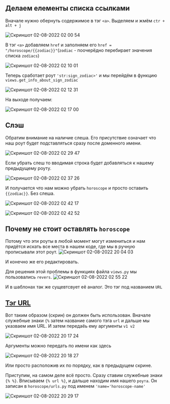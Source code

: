 ## Делаем елементы списка ссылками
Вначале нужно обернуть содержимое в тэг `<a>`. Выделяем и жмём `ctr + alt + j`

![Скриншот 02-08-2022 02 00 54](https://user-images.githubusercontent.com/84935915/182259528-ee56bcf3-efdc-47c1-9d70-4803aeca0298.png)

В тэг `<a>` добавляем `href` и заполняем его `href = "/horoscope/{{zodiac}}"`(`zodiac` - поочерёдно перебирает значения списка
`zodiacs`)

![Скриншот 02-08-2022 02 10 01](https://user-images.githubusercontent.com/84935915/182260311-4efddaf5-09b4-4373-9c02-4b88f6a18ae8.png)

Теперь сработает роут `'str:sign_zodiac>'` и мы перейдём в функцию `views.get_info_about_sign_zodiac`

![Скриншот 02-08-2022 02 12 31](https://user-images.githubusercontent.com/84935915/182260516-6459927c-ea6d-4044-847a-2adc8911b627.png)

На выходе получаем:

![Скриншот 02-08-2022 02 17 00](https://user-images.githubusercontent.com/84935915/182260883-bdee27a0-80c6-41bc-b6f4-3cfa2f73259f.png)

## Слэш

Обратим внимание на наличие слеша. Его присутствие означает что наш роут будет подставляться сразу после доменного имени.

![Скриншот 02-08-2022 02 29 47](https://user-images.githubusercontent.com/84935915/182262263-14cfd8e6-b453-4e44-af90-f2bfbe5c1048.png)

Если убрать слеш то вводимая строка будет добавляться к нашему предыдущему роуту.

![Скриншот 02-08-2022 02 37 26](https://user-images.githubusercontent.com/84935915/182262584-3532356a-3551-401f-8b3c-6edc4e6249df.png)

И получается что нам можно убрать `horoscope` и просто оставить `{{zodiac}}`. Без слеша.

![Скриншот 02-08-2022 02 42 17](https://user-images.githubusercontent.com/84935915/182262970-010215c2-1ff4-47bc-8225-ade067638148.png)

![Скриншот 02-08-2022 02 42 52](https://user-images.githubusercontent.com/84935915/182263026-d9631cdc-0250-45b6-bd54-6ca58bf3d6c1.png)

## Почему не стоит оставлять `horoscope`

Потому что эти роуты в любой момент могут измениться и нам придётся искать все места в нашем коде, где мы в ручную прописывали этот роут. ![Скриншот 02-08-2022 20 04 03](https://user-images.githubusercontent.com/84935915/182432863-980ba57c-04bf-449f-b040-bf8fe630a8cb.png)


И конечно же его редактировать. 

Для решения этой проблемы в функциях файла `views.py` мы пользовались `revers`. 
![Скриншот 02-08-2022 02 55 22](https://user-images.githubusercontent.com/84935915/182264057-b20b2485-c72d-4e7b-ae49-d8bc5aa0a8f4.png)

И в шаблонах так же сущевтсвует её аналог. Это тэг под названием `URL`

## [Тэг URL](https://docs.djangoproject.com/en/3.2/ref/templates/builtins/#url)

Вот таким образом (скрин) он должен быть использован. Вначале служебные знаки `{%` затем название самого тэга `url` и дальше мы указваем имя URL. И затем передаёь ему аргументы `v1 v2`

![Скриншот 02-08-2022 20 17 24](https://user-images.githubusercontent.com/84935915/182435172-1a1dfe1b-2686-4ed1-a75f-a906fd783e1c.png)

Аргументы можно передать по имени как здесь

![Скриншот 02-08-2022 20 18 27](https://user-images.githubusercontent.com/84935915/182435387-416f03e4-9af2-4c65-87b5-dba6b0fc4b3d.png)

Или просто расположив их по порядку, как в предыдущем скрине.

Приступим, на самом деле всё просто. Сразу ставим служебные знаки `{% %}`. Вписываем `{% url %}`, и дальше находим имя нашего `роута`. Он записан в `horoscope/urls.py` под именем `'name='horoscope-name'`

![Скриншот 02-08-2022 20 29 17](https://user-images.githubusercontent.com/84935915/182437248-7d8c4a74-97eb-4962-b80a-0908d9ff01e2.png)




